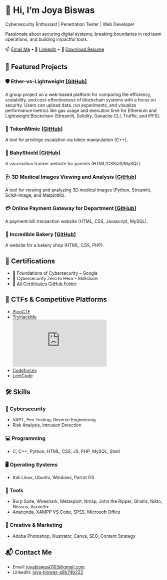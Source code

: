   <h1>👋 Hi, I’m Joya Biswas</h1>
  <p>Cybersecurity Enthusiast | Penetration Tester | Web Developer</p>
  <p>Passionate about securing digital systems, breaking boundaries in red team operations, and building impactful tools.</p>
  <p>
    📫 <a href="mailto:joyabiswas0103@gmail.com">Email Me</a> • 
    🔗 <a href="https://www.linkedin.com/in/joya-biswas-a8b74b222">LinkedIn</a> • 
    📄 <a href="./Joya_Biswas_Resume.pdf" download>Download Resume</a>
  </p>

  
  <h2>💼 Featured Projects</h2>
<div class="card">
  <h3>🛡️ Ether-vs-Lightweight <a href="https://github.com/Joya-Biswas/Ether-vs-Lightweight">[GitHub]</a></h3>
  <p>A group project on a web-based platform for comparing the efficiency, scalability, and cost-effectiveness of blockchain systems with a focus on security. Users can upload data, run experiments, and visualize performance metrics like gas usage and execution time for Ethereum and Lightweight Blockchain (Streamlit, Solidity, Ganache CLI, Truffle, and IPFS).</p>
</div>
<div class="card">
  <h3>🔐 TokenMimic <a href="https://github.com/Joya-Biswas/TokenMimic">[GitHub]</a></h3>
  <p>A tool for privilege escalation via token manipulation (C++).</p>
</div>
<div class="card">
  <h3>👶 BabyShield <a href="https://github.com/Joya-Biswas/BabyShield-Vaccination-">[GitHub]</a></h3>
  <p>A vaccination tracker website for parents (HTML/CSS/JS/MySQL).</p>
</div>
<div class="card">
  <h3>🩺 3D Medical Images Viewing and Analysis <a href="#">[GitHub]</a></h3>
  <p>A tool for viewing and analyzing 3D medical images (Python, Streamlit, Scikit-Image, and Matplotlib).</p>
</div>
<div class="card">
  <h3>💳 Online Payment Gateway for Department <a href="#">[GitHub]</a></h3>
  <p>A payment-bill transaction website (HTML, CSS, Javascript, MySQL).</p>
</div>
<div class="card">
  <h3>🍰 Incredible Bakery <a href="https://github.com/Joya-Biswas/BakeryShop-Website">[GitHub]</a></h3>
  <p>A website for a bakery shop (HTML, CSS, PHP).</p>
</div>


  <h2>🏅 Certifications</h2>
<div class="card">
  <ul>
    <li>📜 Foundations of Cybersecurity – Google</li>
    <li>📜 Cybersecurity Zero to Hero – Skillshare</li>
    <li>📂 <a href="https://github.com/Joya-Biswas/Certificates" target="_blank">All Certificates GitHub Folder</a></li>
  </ul>
</div>


  <h2>🧠 CTFs & Competitive Platforms</h2>
  <ul>
    <li><a href="https://picoctf.org/users/Joya_Biswas">PicoCTF</a></li>
    <li><a href="https://tryhackme.com/p/YourUsername" target="_blank">TryHackMe</a><br>
  <iframe src="https://tryhackme.com/api/v2/badges/public-profile?userPublicId=2139063" style="border:none;"></iframe></li>
    <li><a href="https://codeforces.com/profile/Joya_Biswas">Codeforces</a></li>
    <li><a href="https://leetcode.com/u/JB10__">LeetCode</a></li>
  </ul>

  <h2>🛠️ Skills</h2>
  <div class="card">
    <h3>🔐 Cybersecurity</h3>
    <ul>
      <li>VAPT, Pen Testing, Reverse Engineering</li>
      <li>Risk Analysis, Intrusion Detection</li>
    </ul>
  </div>
  <div class="card">
    <h3>💻 Programming</h3>
    <ul>
      <li>C, C++, Python, HTML, CSS, JS, PHP, MySQL, Shell</li>
    </ul>
  </div>
  <div class="card">
    <h3>🖥️ Operating Systems</h3>
    <ul>
      <li>Kali Linux, Ubuntu, Windows, Parrot OS</li>
    </ul>
  </div>
  <div class="card">
    <h3>🧰 Tools</h3>
    <ul>
      <li>Burp Suite, Wireshark, Metasploit, Nmap, John the Ripper, Ghidra, Nikto, Nessus, Acunetix</li>
      <li>Anaconda, XAMPP VS Code, SPSS, Microsoft Office</li>
    </ul>
  </div>
  <div class="card">
    <h3>🎨 Creative & Marketing</h3>
    <ul>
      <li>Adobe Photoshop, Illustrator, Canva, SEO, Content Strategy</li>
    </ul>
  </div>

  <h2>📬 Contact Me</h2>
  <ul>
    <li>Email: <a href="mailto:joyabiswas0103@gmail.com">joyabiswas0103@gmail.com</a></li>
    <li>LinkedIn: <a href="https://linkedin.com/in/joya-biswas-a8b74b222">joya-biswas-a8b74b222</a></li>
  </ul>
